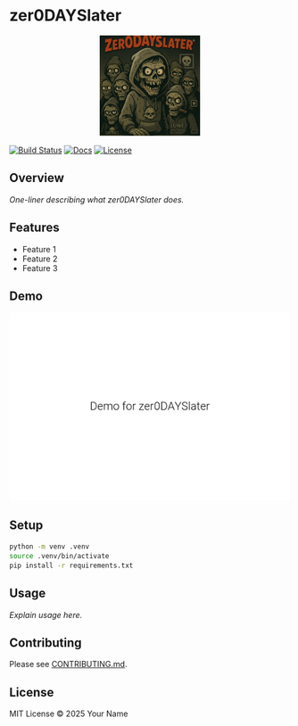 # zer0DAYSlater

<p align="center">
  <img src="zer0DAYSlater_logo.png" alt="zer0DAYSlater Logo" width="180" />
</p>

[![Build Status](https://github.com/GnomeMan4201/zer0DAYSlater/actions/workflows/python-ci.yml/badge.svg)](https://github.com/GnomeMan4201/zer0DAYSlater/actions/workflows/python-ci.yml)
[![Docs](https://github.com/GnomeMan4201/zer0DAYSlater/actions/workflows/docs.yml/badge.svg)](https://github.com/GnomeMan4201/zer0DAYSlater/actions/workflows/docs.yml)
[![License](https://img.shields.io/badge/license-MIT-blue.svg)](LICENSE)

## Overview

*One-liner describing what zer0DAYSlater does.*

## Features

- Feature 1
- Feature 2
- Feature 3

## Demo

<p align="center">
  <img src="demo.gif" alt="Demo of zer0DAYSlater" width="600" />
</p>

## Setup

```bash
python -m venv .venv
source .venv/bin/activate
pip install -r requirements.txt
```

## Usage

*Explain usage here.*

## Contributing

Please see [CONTRIBUTING.md](CONTRIBUTING.md).

## License

MIT License © 2025 Your Name
